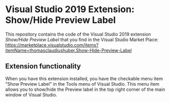 # Visual Studio 2019 Extension: Show/Hide Preview Label
This repository contains the code of the Visual Studio 2019 extension *Show/Hide Preview Label* that you find in the Visual Studio Market Place:
https://marketplace.visualstudio.com/items?itemName=thomasclaudiushuber.Show-Hide-Preview-Label

## Extension functionality

When you have this extension installed, you have the checkable menu item "Show Preview Label" in the Tools menu of Visual Studio. This menu item allows you to show/hide the Preview label in the top right corner of the main window of Visual Studio.
